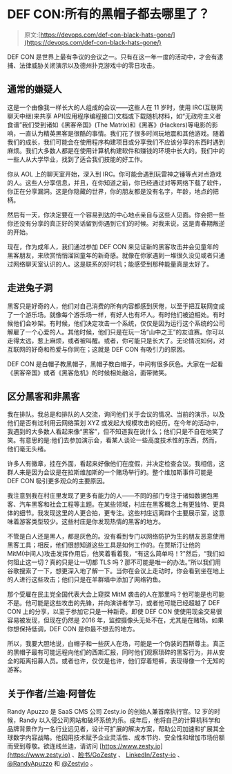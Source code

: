 # DEF CON:所有的黑帽子都去哪里了？

> 原文:[https://devops.com/def-con-black-hats-gone/](https://devops.com/def-con-black-hats-gone/)

DEF CON 是世界上最有争议的会议之一。只有在这一年一度的活动中，才会有逮捕、法律威胁关闭演示以及德州扑克游戏中的零日攻击。

## 通常的嫌疑人

这是一个由像我一样长大的人组成的会议——这些人在 11 岁时，使用 IRC(互联网聊天中继)来共享 API(应用程序编程接口)文档或下载随机材料，如“无政府主义者食谱”我们受到诸如《黑客帝国》(The Matrix)和《黑客》(Hackers)等电影的影响，一直认为精英黑客是很酷的事情。我们花了很多时间玩地震和其他游戏。随着我们的成长，我们可能会在使用程序构建项目或分享我们不应该分享的东西时遇到麻烦。我们大多数人都是在使用计算机构建软件和赚钱的环境中长大的。我们中的一些人从大学毕业，找到了适合我们技能的好工作。

你从 AOL 上的聊天室开始，深入到 IRC。你可能会遇到玩雷神之锤等点对点游戏的人。这些人分享信息，并且，在你知道之前，你已经通过对等网络下载了软件，你正在分享漏洞。这是你隐藏的世界，你的朋友都是没有名字，年龄，地点的把柄。

然后有一天，你决定要在一个容易到达的中心地点亲自与这些人见面。你会把一些你还没有分享的真正好的笑话留到你遇到它们的时候。对我来说，这是青春期叛逆的开始。

现在，作为成年人，我们通过参加 DEF CON 来见证新的黑客攻击并会见童年的黑客朋友，来欣赏悄悄溜回童年的新奇感。就像在你家遇到一堆很久没见或者只通过网络聊天室认识的人。这是联系的好时机；能感受到那种能量真是太好了。

## 走进兔子洞

黑客只是好奇的人，他们对自己消费的所有内容都感到厌倦，以至于把互联网变成了一个游乐场。就像每个游乐场一样，有好人也有坏人。有时他们被迫相处。有时候他们会吵架。有时候，他们决定攻击一个系统，仅仅是因为运行这个系统的公司解雇了一个心爱的人。其他时候，他们只是在玩一场“山中之王”的友谊赛。你可以走得太远，惹上麻烦，或者被叫醒。或者，你可能只是长大了。无论情况如何，对互联网的好奇和热爱与你同在；这就是 DEF CON 有吸引力的原因。

DEF CON 是白帽子教黑帽子，黑帽子教白帽子，中间有很多灰色。大家在一起看《黑客帝国》或者《黑客危机》的时候相处融洽，面带微笑。

## 区分黑客和非黑客

我在排队。我总是和排队的人交流，询问他们关于会议的情况、当前的演示，以及他们是否有过利用云网络策划 XYZ 或发起大规模攻击的经历。在今年的活动中，我遇到的大多数人看起来像“黑客”，但不知道我在说什么；他们只是不自在地笑了笑。有意思的是:他们去参加演示会，看某人谈论一些高度技术性的东西，然而，他们毫无头绪。

许多人有徽章，挂在外面，看起来好像他们在度假，并决定检查会议。我相信，这群人来是因为会议是在拉斯维加斯的一个赌场举行的。整个维加斯事件可能是 DEF CON 吸引更多观众的主要原因。

我注意到我在村庄里发现了更多有能力的人——不同的部门专注于诸如数据包黑客、汽车黑客和社会工程等主题。在某些领域，村庄在黑客概念上有更独特、更具体的细节。我发现这里的人更合拍，更专注。这些村庄远离四个主要展示室，这意味着游客类型较少。这些村庄是你发现热情的黑客的地方。

不管是白人还是黑人，都是灰色的。没有看到专门以网络防护为生的朋友恶意使用黑客工具；相反，他们很想知道这些工具是如何工作的。在贾斯汀让他的 MitM(中间人)攻击发挥作用后，他笑着看着我，“有这么简单吗！?"然后，“我们如何阻止这一切？真的只是让一切都 TLS 吗？那不可能是唯一的办法。”所以我们用谷歌搜索了一下，想更深入地了解一下。当你在会议上走动时，你会看到坐在地上的人进行这些攻击；他们只是在羊群墙中添加了网络钓鱼。

那个受雇在民主党全国代表大会上窥探 MitM 袭击的人在那里吗？他可能是也可能不是。他可能是这些攻击的先锋，并向演讲者学习，或者他可能已经超越了 DEF CON 上的分享，以至于参加它只是一种新奇。即使 DEF CON 使使用现金交易很容易被发现，但现在仍然是 2016 年，监控摄像头无处不在，尤其是在赌场。如果你想保持低调，DEF CON 是你最不想去的地方。

所以，我要大胆地说，白帽子和一些灰人在场，可能是一个伪装的西斯尊主。真正的黑帽子最有可能远程向他们的西斯汇报，同时他们观察琐碎的黑客行为，并从安全的距离招募人员。或者也许，仅仅是也许，他们穿着短裤，表现得像一个无知的游客。

## 关于作者/兰迪·阿普佐

Randy Apuzzo 是 SaaS CMS 公司 Zesty.io 的创始人兼首席执行官。12 岁的时候，Randy 以入侵公司网站和破坏系统为乐。成年后，他将自己的计算机科学和品牌背景作为一名行业远见者，设计可扩展的解决方案，帮助公司加速和扩展其全球数字内容战略。他因用技术赋予企业灵活性、成本节约、安全性和增加市场份额而受到尊敬。欲连线兰迪，请访问 [https://www.zesty.io](https://www.zesty.io) 、[脸书/GoZesty](https://www.facebook.com/gozesty) 、 [LinkedIn/Zesty-io](https://www.linkedin.com/company/zesty-io) 、 [@RandyApuzzo](https://twitter.com/randyapuzzo) 和 [@Zestyio](https://twitter.com/zestyio) 。